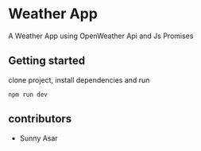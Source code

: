# Weather App

A Weather App using OpenWeather Api and Js Promises

## Getting started

clone project, install dependencies and run

`npm run dev`

## contributors
* Sunny Asar
